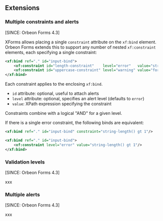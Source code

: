 ## Extensions

### Multiple constraints and alerts

[SINCE: Orbeon Forms 4.3]

XForms allows placing a single `constraint` attribute on the `xf:bind` element. Orbeon Forms extends this to support any number of nested `xf:constraint` elements, each specifying a single constraint:

```xml
<xf:bind ref="." id="input-bind">
    <xf:constraint id="length-constraint"    level="error"   value="string-length() gt 1"/>
    <xf:constraint id="uppercase-constraint" level="warning" value="for $first in substring(., 1, 1) return upper-case($first) = $first"/>
</xf:bind>
```
Each constraint applies to the enclosing `xf:bind`.

- `id` attribute: optional, useful to attach alerts
- `level` attribute: optional, specifies an alert level (defaults to `error`)
- `value`: XPath expression specifying the constraint

Constraints combine with a logical "AND" for a given level.

If there is a single error constraint, the following binds are equivalent:

```xml
<xf:bind ref="." id="input-bind" constraint="string-length() gt 1"/>

<xf:bind ref="." id="input-bind">
    <xf:constraint level="error" value="string-length() gt 1"/>
</xf:bind>
```

### Validation levels

[SINCE: Orbeon Forms 4.3]

xxx

### Multiple alerts

[SINCE: Orbeon Forms 4.3]

xxx

